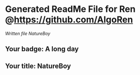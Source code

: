 # Generated ReadMe File for Ren @https://github.com/AlgoRen
*Written file NatureBoy*
## Your badge: A long day
## Your title: NatureBoy